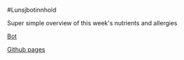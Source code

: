 #Lunsjbotinnhold

Super simple overview of this week's nutrients and allergies

[Bot](https://github.com/Ojself/lunsjbot)

[Github pages](https://ojself.github.io/lunsjbotinnhold/)
